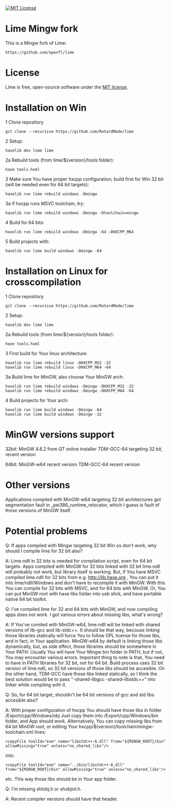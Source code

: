 [![MIT License](https://img.shields.io/badge/license-MIT-blue.svg?style=flat)](LICENSE.md)


Lime Mingw fork
===============

This is a Mingw fork of Lime:
    
    https://github.com/openfl/lime


License
=======

Lime is free, open-source software under the [MIT license](LICENSE.md).


Installation on Win
===================

1 Clone repository

    git clone --recursive https://github.com/RetardMode/lime

2 Setup:

    haxelib dev lime lime
    
2a Rebuild tools (from lime/${version}/tools folder):

    haxe tools.hxml
    
3 Make sure You have proper hxcpp configuration; build first for Win 32 bit (will be needed even for 64 bit targets):

    haxelib run lime rebuild windows -Dmingw
    
3a If hxcpp runs MSVC toolchain, try:

    haxelib run lime rebuild windows -Dmingw -Dtoolchain=mingw

4 Build for 64 bits:

    haxelib run lime rebuild windows -Dmingw -64 -DHXCPP_M64
    
5 Build projects with:

    haxelib run lime build windows -Dmingw -64


Installation on Linux for crosscompilation
==========================================

1 Clone repository

    git clone --recursive https://github.com/RetardMode/lime

2 Setup:

    haxelib dev lime lime
    
2a Rebuild tools (from lime/${version}/tools folder):

    haxe tools.hxml
    
3 First build for Your linux architecture:

    haxelib run lime rebuild linux -DHXCPP_M32 -32
    haxelib run lime rebuild linux -DHXCPP_M64 -64

3a Build lime for MinGW, also choose Your MinGW arch:

    haxelib run lime rebuild windows -Dmingw -DHXCPP_M32 -32
    haxelib run lime rebuild windows -Dmingw -DHXCPP_M64 -64
    
4 Build projects for Your arch:

    haxelib run lime build windows -Dmingw -64
    haxelib run lime build windows -Dmingw -32
    

MinGW versions support
======================

32bit:
MinGW 4.8.2 from QT online installer
TDM-GCC-64 targeting 32 bit, recent version

64bit:
MinGW-w64 recent version
TDM-GCC-64 recent version


Other versions
==============

Applications compiled with MinGW-w64 targeting 32 bit architectures got segmentation fault in _pei386_runtime_relocator, which I guess is fault of those versions of MinGW itself.


Potential problems
==================

Q: If apps compiled with Mingw targeting 32 bit Win os don't work, why should I compile lime for 32 bit also?

A: Lime.ndll in 32 bits is needed for compilation script, even for 64 bit targets. Apps compiled with MinGW for 32 bits linked with 32 bit lime.ndll will probably not work, but library itself is working. But, if You have MSVC compiled lime.ndll for 32 bits from e.g. http://lib.haxe.org , You can put it into lime/ndll/Windows and don't have to recompile it with MinGW. With this You can compile for 32 bits with MSVC, and for 64 bits with MinGW. Or, You can put MinGW root with haxe libs folder into usb stick, and have portable native 64 bit toolkit.

Q: I've compiled lime for 32 and 64 bits with MinGW, and now compiling apps does not work. I got various errors about missing libs, what's wrong?

A: If You've comiled with MinGW-w64, lime.ndll will be linked with shared versions of lib-gcc and lib-stdc++. It should be that way, becouse linking those libraries statically will force You to follow GPL license for those libs, and in fact, in Your application. MinGW-w64 by default is linking those libs dynamically, but, as side effect, those libraries should be somewhere in Your PATH. Usually You will have Your Mingw bin folder in PATH, but if not, You may encounter various errors. Important thing to note is that, You need to have in PATH libraries for 32 bit, not for 64 bit. Build process uses 32 bit version of lime.ndll, so 32 bit versions of those libs should be accesible. On the other hand, TDM-GCC have those libs linked statically, so I think the best solution would be to pass "-shared-libgcc -shared-libstdc++" into linker while compiling with it.

Q: So, for 64 bit target, shouldn't be 64 bit versions of gcc and std libs accesible also?

A: With proper configuration of hxcpp You should have those libs in folder 
    /Export/cpp/Windows/obj
Just copy them into 
    /Export/cpp/Windows/bin
folder, and App should work. Alternatively, You can copy missing libs from 64 bit MinGW root, or editing Your
    hxcpp/$(version)/toolchain/mingw-toolchain.xml
lines:
 
    <copyFile toolId="exe" name="libstdc++-6.dll" from="${MINGW_ROOT}/bin" allowMissing="true" unless="no_shared_libs"/>

into:

    <copyFile toolId="exe" name="../bin/libstdc++-6.dll" from="${MINGW_ROOT}/bin" allowMissing="true" unless="no_shared_libs"/>

etc. This way those libs should be in Your app folder.

Q: I'm missing shlobj.h or shobjinl.h.

A: Recent compiler versions should have that header.
